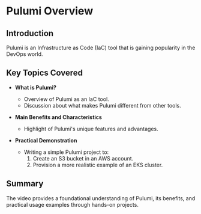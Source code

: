 # Pulumi Overview

## Introduction
Pulumi is an Infrastructure as Code (IaC) tool that is gaining popularity in the DevOps world. 

## Key Topics Covered
- **What is Pulumi?**
  - Overview of Pulumi as an IaC tool.
  - Discussion about what makes Pulumi different from other tools.

- **Main Benefits and Characteristics**
  - Highlight of Pulumi's unique features and advantages.

- **Practical Demonstration**
  - Writing a simple Pulumi project to:
    1. Create an S3 bucket in an AWS account.
    2. Provision a more realistic example of an EKS cluster.

## Summary
The video provides a foundational understanding of Pulumi, its benefits, and practical usage examples through hands-on projects.
